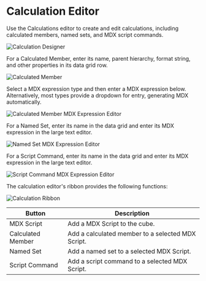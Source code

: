 # Calculation Editor

Use the Calculations editor to create and edit calculations, including calculated members, named sets, and MDX script commands.

![Calculation Designer](/img/bimlstudio/Calculation1.png)

For a Calculated Member, enter its name, parent hierarchy, format string, and other properties in its data grid row.

![Calculated Member](/img/bimlstudio/Calculation2.png)

Select a MDX expression type and then enter a MDX expression below. Alternatively, most types provide a dropdown for entry, generating MDX automatically.

![Calculated Member MDX Expression Editor](/img/bimlstudio/Calculation3.png)

For a Named Set, enter its name in the data grid and enter its MDX expression 
in the large text editor.

![Named Set MDX Expression Editor](/img/bimlstudio/Calculation4.png)

For a Script Command, enter its name in the data grid and enter its MDX 
expression in the large text editor.

![Script Command MDX Expression Editor](/img/bimlstudio/Calculation5.png)

The calculation editor's ribbon provides the following functions:

![Calculation Ribbon](/img/bimlstudio/Calculation6.png)

Button | Description
--- | ---
MDX Script | Add a MDX Script to the cube.
Calculated Member | Add a calculated member to a selected MDX Script.
Named Set | Add a named set to a selected MDX Script.
Script Command | Add a script command to a selected MDX Script.